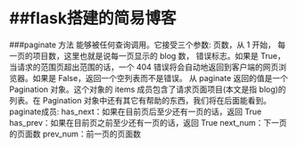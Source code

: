 ##flask搭建的简易博客
=========
###paginate 方法
	能够被任何查询调用。它接受三个参数:
		页数，从 1 开始，
		每一页的项目数，这里也就是说每一页显示的 blog 数，
		错误标志。如果是 True，当请求的范围页超出范围的话，一个 404 错误将会自动地返回到客户端的网页浏览器。如果是 False，返回一个空列表而不是错误。
	从 paginate 返回的值是一个 Pagination 对象。这个对象的 items 成员包含了请求页面项目(本文是指 blog)的列表。在 Pagination 对象中还有其它有帮助的东西，我们将在后面能看到。
	paginate成员:
		has_next：如果在目前页后至少还有一页的话，返回 True
		has_prev：如果在目前页之前至少还有一页的话，返回 True
		next_num：下一页的页面数
		prev_num：前一页的页面数